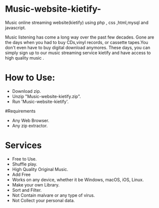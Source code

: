 # Music-website-kietify-
Music online streaming website(kietify) using php , css ,html,mysql and javascript.

Music listening has come a long way over the past few decades. Gone are the days when you had to buy CDs,vinyl records, or cassette tapes.You don't even have to buy digital download anymores.
These days, you can simply sign up to our music streaming service kietify and have access to high quality music .

# How to Use:
- Download zip.
- Unzip "Music-website-kietify.zip".
- Run 'Music-website-kietify'.

#Requirements
- Any Web Browser.
- Any zip extractor.

# Services
- Free to Use.
- Shuffle play.
- High Quality Original Music.
- Add Free
- Works on any device, whether it be Windows, macOS, iOS, Linux.
- Make your own Library.
- Sort and Filter.
- Not Contain malvare or any type of virus.
- Not Collect your personal data.
